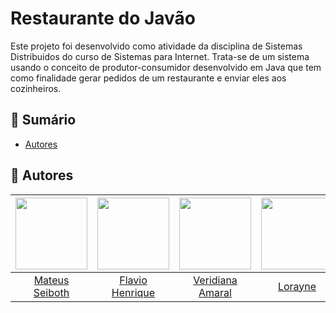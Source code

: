 # Restaurante do Javão

Este projeto foi desenvolvido como atividade da disciplina de Sistemas Distribuidos do curso de Sistemas para Internet. Trata-se de um sistema usando o conceito de produtor-consumidor desenvolvido em Java que tem como finalidade gerar pedidos de um restaurante e enviar eles aos cozinheiros. 

## 🔖 Sumário

- [Autores](#-autores)

## 👥 Autores

| <img src="https://avatars.githubusercontent.com/u/14907837?v=4" width=115> | <img src="https://avatars.githubusercontent.com/u/117425361?v=4" width=115> | <img src="https://avatars.githubusercontent.com/u/86208582?v=4" width=115> |  <img src="https://avatars.githubusercontent.com/u/95505256?v=4" width=115> |
| :------------------------------------------------------------------------: | :-------------------------------------------------------------------------: | :------------------------------------------------------------------------------: | :------------------------------------------------------------------------------: |
|             [Mateus Seiboth](https://github.com/mateusseiboth)             |              [Flavio Henrique](https://github.com/flaviojrdev)              |  [Veridiana Amaral](https://github.com/VeridianaAmaral) | [Lorayne](https://github.com/LorayneTimoteo)


